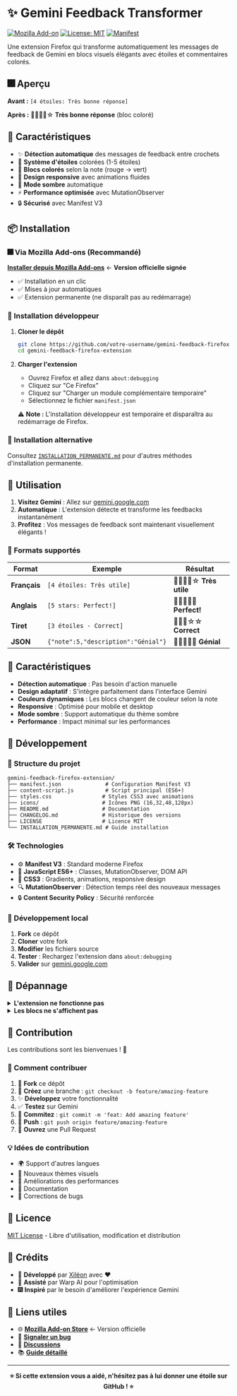 # ✨ Gemini Feedback Transformer

[![Mozilla Add-on](https://img.shields.io/amo/v/{addon-id}?label=Firefox%20Add-on&logo=firefox)](https://addons.mozilla.org/firefox/addon/your-addon-slug/)
[![License: MIT](https://img.shields.io/badge/License-MIT-yellow.svg)](https://opensource.org/licenses/MIT)
[![Manifest](https://img.shields.io/badge/Manifest-V3-brightgreen.svg)](https://developer.mozilla.org/en-US/docs/Mozilla/Add-ons/WebExtensions/manifest.json)

Une extension Firefox qui transforme automatiquement les messages de feedback de Gemini en blocs visuels élégants avec étoiles et commentaires colorés.

## 🎆 Aperçu

**Avant :** `[4 étoiles: Très bonne réponse]`

**Après :** 🌟🌟🌟🌟☆ **Très bonne réponse** (bloc coloré)

## 🚀 Caractéristiques

- ✨ **Détection automatique** des messages de feedback entre crochets
- 🌟 **Système d'étoiles** colorées (1-5 étoiles)
- 🎨 **Blocs colorés** selon la note (rouge → vert)
- 📱 **Design responsive** avec animations fluides
- 🌙 **Mode sombre** automatique
- ⚡ **Performance optimisée** avec MutationObserver
- 🔒 **Sécurisé** avec Manifest V3

## 📦 Installation

### 🎆 Via Mozilla Add-ons (Recommandé)

**[Installer depuis Mozilla Add-ons](https://addons.mozilla.org/firefox/addon/your-addon-slug/)** ← **Version officielle signée**

- ✅ Installation en un clic
- ✅ Mises à jour automatiques
- ✅ Extension permanente (ne disparaît pas au redémarrage)

### 🔧 Installation développeur

1. **Cloner le dépôt**
   ```bash
   git clone https://github.com/votre-username/gemini-feedback-firefox-extension.git
   cd gemini-feedback-firefox-extension
   ```

2. **Charger l'extension**
   - Ouvrez Firefox et allez dans `about:debugging`
   - Cliquez sur "Ce Firefox"
   - Cliquez sur "Charger un module complémentaire temporaire"
   - Sélectionnez le fichier `manifest.json`

   ⚠️ **Note :** L'installation développeur est temporaire et disparaîtra au redémarrage de Firefox.

### 📄 Installation alternative

Consultez [`INSTALLATION_PERMANENTE.md`](INSTALLATION_PERMANENTE.md) pour d'autres méthodes d'installation permanente.

## 🎁 Utilisation

1. **Visitez Gemini** : Allez sur [gemini.google.com](https://gemini.google.com)
2. **Automatique** : L'extension détecte et transforme les feedbacks instantanément
3. **Profitez** : Vos messages de feedback sont maintenant visuellement élégants !

### 📝 Formats supportés

| Format | Exemple | Résultat |
|--------|---------|----------|
| **Français** | `[4 étoiles: Très utile]` | 🌟🌟🌟🌟☆ **Très utile** |
| **Anglais** | `[5 stars: Perfect!]` | 🌟🌟🌟🌟🌟 **Perfect!** |
| **Tiret** | `[3 étoiles - Correct]` | 🌟🌟🌟☆☆ **Correct** |
| **JSON** | `{"note":5,"description":"Génial"}` | 🌟🌟🌟🌟🌟 **Génial** |

## 🎨 Caractéristiques

- **Détection automatique** : Pas besoin d'action manuelle
- **Design adaptatif** : S'intègre parfaitement dans l'interface Gemini
- **Couleurs dynamiques** : Les blocs changent de couleur selon la note
- **Responsive** : Optimisé pour mobile et desktop
- **Mode sombre** : Support automatique du thème sombre
- **Performance** : Impact minimal sur les performances

## 🔧 Développement

### 📁 Structure du projet

```
gemini-feedback-firefox-extension/
├── manifest.json              # Configuration Manifest V3
├── content-script.js          # Script principal (ES6+)
├── styles.css                # Styles CSS3 avec animations
├── icons/                    # Icônes PNG (16,32,48,128px)
├── README.md                 # Documentation
├── CHANGELOG.md              # Historique des versions
├── LICENSE                   # Licence MIT
└── INSTALLATION_PERMANENTE.md # Guide installation
```

### 🛠️ Technologies

- ⚙️ **Manifest V3** : Standard moderne Firefox
- 📜 **JavaScript ES6+** : Classes, MutationObserver, DOM API
- 🎨 **CSS3** : Gradients, animations, responsive design
- 🔍 **MutationObserver** : Détection temps réel des nouveaux messages
- 🔒 **Content Security Policy** : Sécurité renforcée

### 📝 Développement local

1. **Fork** ce dépôt
2. **Cloner** votre fork
3. **Modifier** les fichiers source
4. **Tester** : Rechargez l'extension dans `about:debugging`
5. **Valider** sur [gemini.google.com](https://gemini.google.com)

## 🐛 Dépannage

<details>
<summary><b>L'extension ne fonctionne pas</b></summary>

- ✅ Vérifiez que l'extension est **activée** dans `about:addons`
- 🔄 **Rechargez** la page Gemini
- 🛠️ Ouvrez la **console développeur** (F12) pour voir les erreurs
- 🔄 **Redémarrez** Firefox si nécessaire

</details>

<details>
<summary><b>Les blocs ne s'affichent pas</b></summary>

- 📝 Vérifiez le **format** : `[X étoiles: commentaire]` ou `[X stars: comment]`
- 🌐 Confirmez que vous êtes sur **gemini.google.com**
- ⏱️ Attendez quelques secondes (détection automatique)
- 🔄 Essayez de **recharger l'extension** dans `about:debugging`

</details>

## 🤝 Contribution

Les contributions sont les bienvenues ! 🎉

### 🚀 Comment contribuer

1. 🍴 **Fork** ce dépôt
2. 🌱 **Créez** une branche : `git checkout -b feature/amazing-feature`
3. ✨ **Développez** votre fonctionnalité
4. ✅ **Testez** sur Gemini
5. 📝 **Commitez** : `git commit -m 'feat: Add amazing feature'`
6. 🚀 **Push** : `git push origin feature/amazing-feature`
7. 📨 **Ouvrez** une Pull Request

### 💡 Idées de contribution

- 🌍 Support d'autres langues
- 🎨 Nouveaux thèmes visuels
- 🔧 Améliorations des performances
- 📝 Documentation
- 🐛 Corrections de bugs

## 📄 Licence

[MIT License](LICENSE) - Libre d'utilisation, modification et distribution

## 👥 Crédits

- 🚀 **Développé** par [Xiléon](https://github.com/votre-username) avec ❤️
- 🤖 **Assisté** par Warp AI pour l'optimisation
- 🎆 **Inspiré** par le besoin d'améliorer l'expérience Gemini

## 🔗 Liens utiles

- 🌐 **[Mozilla Add-on Store](https://addons.mozilla.org/firefox/addon/your-addon-slug/)** ← Version officielle
- 🐛 **[Signaler un bug](https://github.com/votre-username/gemini-feedback-firefox-extension/issues)**
- 💬 **[Discussions](https://github.com/votre-username/gemini-feedback-firefox-extension/discussions)**
- 📚 **[Guide détaillé](INSTALLATION_PERMANENTE.md)**

---

<div align="center">

**⭐ Si cette extension vous a aidé, n'hésitez pas à lui donner une étoile sur GitHub ! ⭐**

</div>
